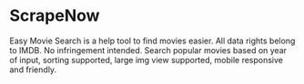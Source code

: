 # ScrapeNow

Easy Movie Search is a help tool to find movies easier. All data rights belong to IMDB. No infringement intended. Search popular movies based on year of input, sorting supported, large img view supported, mobile responsive and friendly.
